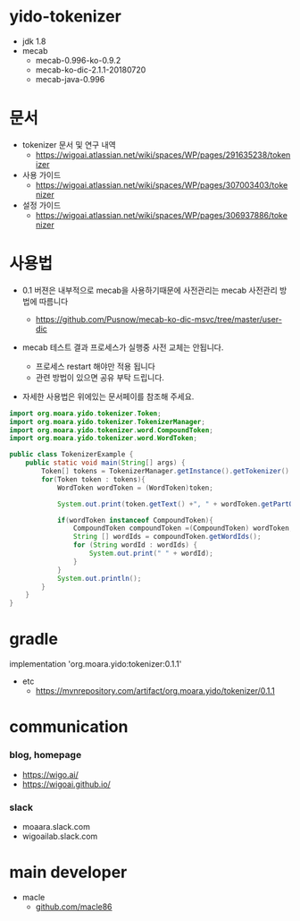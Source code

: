 # yido-tokenizer
- jdk 1.8
-   mecab
    -   mecab-0.996-ko-0.9.2
    -   mecab-ko-dic-2.1.1-20180720
    -   mecab-java-0.996  

# 문서
- tokenizer 문서 및 연구 내역
    - https://wigoai.atlassian.net/wiki/spaces/WP/pages/291635238/tokenizer
- 사용 가이드
    - https://wigoai.atlassian.net/wiki/spaces/WP/pages/307003403/tokenizer    
- 설정 가이드
    - https://wigoai.atlassian.net/wiki/spaces/WP/pages/306937886/tokenizer
# 사용법
- 0.1 버젼은 내부적으로 mecab을 사용하기때문에 사전관리는 mecab 사전관리 방법에 따름니다
    - https://github.com/Pusnow/mecab-ko-dic-msvc/tree/master/user-dic

- mecab 테스트 결과 프로세스가 실행중 사전 교체는 안됩니다.
    - 프로세스 restart 해야만 적용 됩니다
    - 관련 방법이 있으면 공유 부탁 드립니다.

- 자세한 사용법은 위에있는 문서페이를 참조해 주세요.
```java
import org.moara.yido.tokenizer.Token;
import org.moara.yido.tokenizer.TokenizerManager;
import org.moara.yido.tokenizer.word.CompoundToken;
import org.moara.yido.tokenizer.word.WordToken;

public class TokenizerExample {
    public static void main(String[] args) {
        Token[] tokens = TokenizerManager.getInstance().getTokenizer().getTokens("시내버스가 위고에 다녀요");
        for(Token token : tokens){
            WordToken wordToken = (WordToken)token;

            System.out.print(token.getText() +", " + wordToken.getPartOfSpeech());

            if(wordToken instanceof CompoundToken){
                CompoundToken compoundToken =(CompoundToken) wordToken;
                String [] wordIds = compoundToken.getWordIds();
                for (String wordId : wordIds) {
                    System.out.print(" " + wordId);
                }
            }
            System.out.println();
        }
    }
}
```
# gradle
implementation 'org.moara.yido:tokenizer:0.1.1'
- etc 
    - https://mvnrepository.com/artifact/org.moara.yido/tokenizer/0.1.1

# communication
### blog, homepage
 - https://wigo.ai/
 - https://wigoai.github.io/
 
### slack
 - moaara.slack.com
 - wigoailab.slack.com


# main developer
 - macle
    -  [github.com/macle86](https://github.com/macle86)
    
